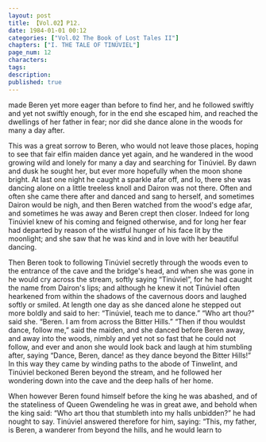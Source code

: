 ```yaml
---
layout: post
title: 【Vol.02】P12.
date: 1984-01-01 00:12
categories: ["Vol.02 The Book of Lost Tales II"]
chapters: ["I. THE TALE OF TINÚVIEL"]
page_num: 12
characters: 
tags: 
description: 
published: true
---
```


<p style="text-indent: 0;">
made Beren yet more eager than before to find her, and he followed swiftly and yet not swiftly enough, for in the end she escaped him, and reached the dwellings of her father in fear; nor did she dance alone in the woods for many a day after.
</p>

This was a great sorrow to Beren, who would not leave those places, hoping to see that fair elfin maiden dance yet again, and he wandered in the wood growing wild and lonely for many a day and searching for Tinúviel. By dawn and dusk he sought her, but ever more hopefully when the moon shone bright. At last one night he caught a sparkle afar off, and lo, there she was dancing alone on a little treeless knoll and Dairon was not there. Often and often she came there after and danced and sang to herself, and sometimes Dairon would be nigh, and then Beren watched from the wood's edge afar, and sometimes he was away and Beren crept then closer. Indeed for long Tinúviel knew of his coming and feigned otherwise, and for long her fear had departed by reason of the wistful hunger of his face lit by the moonlight; and she saw that he was kind and in love with her beautiful dancing.

Then Beren took to following Tinúviel secretly through the woods even to the entrance of the cave and the bridge's head, and when she was gone in he would cry across the stream, softly saying “Tinúviel”, for he had caught the name from Dairon's lips; and although he knew it not Tinúviel often hearkened from within the shadows of the cavernous doors and laughed softly or smiled. At length one day as she danced alone he stepped out more boldly and said to her: “Tinúviel, teach me to dance.” “Who art thou?” said she. “Beren. I am from across the Bitter Hills.” “Then if thou wouldst dance, follow me,” said the maiden, and she danced before Beren away, and away into the woods, nimbly and yet not so fast that he could not follow, and ever and anon she would look back and laugh at him stumbling after, saying “Dance, Beren, dance! as they dance beyond the Bitter Hills!” In this way they came by winding paths to the abode of Tinwelint, and Tinúviel beckoned Beren beyond the stream, and he followed her wondering down into the cave and the deep halls of her home.

When however Beren found himself before the king he was abashed, and of the stateliness of Queen Gwendeling he was in great awe, and behold when the king said: “Who art thou that stumbleth into my halls unbidden?” he had nought to say. Tinúviel answered therefore for him, saying: “This, my father, is Beren, a wanderer from beyond the hills, and he would learn to

